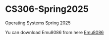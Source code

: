 # CS306-Spring2025
 Operating Systems Spring 2025

 Yu can download Emu8086 from here
 [Emu8086](https://archive.org/details/Emu8086V408r11)
 
